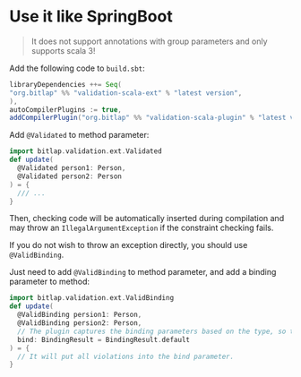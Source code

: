 # Use it like SpringBoot

> It does not support annotations with group parameters and only supports scala 3!

Add the following code to `build.sbt`:
```scala
libraryDependencies ++= Seq(
"org.bitlap" %% "validation-scala-ext" % "latest version",
),
autoCompilerPlugins := true,
addCompilerPlugin("org.bitlap" %% "validation-scala-plugin" % "latest version")
```

Add `@Validated` to method parameter:
```scala
import bitlap.validation.ext.Validated
def update(
  @Validated person1: Person, 
  @Validated person2: Person
) = {
  /// ...
}
```
Then, checking code will be automatically inserted during compilation and may throw an `IllegalArgumentException` if the constraint checking fails.

If you do not wish to throw an exception directly, you should use `@ValidBinding`.

Just need to add `@ValidBinding` to method parameter, and add a binding parameter to method:
```scala
import bitlap.validation.ext.ValidBinding
def update(
  @ValidBinding persion1: Person,
  @ValidBinding persion2: Person,
  // The plugin captures the binding parameters based on the type, so the name doesn't matter
  bind: BindingResult = BindingResult.default
) = {
  // It will put all violations into the bind parameter.
}
```